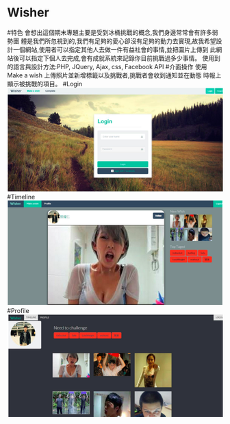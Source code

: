 # Wisher
#特色
會想出這個期末專題主要是受到冰桶挑戰的概念,我們身邊常常會有許多弱勢團 體是我們所忽視到的,我們有足夠的愛心卻沒有足夠的動力去實現,故我希望設 計一個網站,使用者可以指定其他人去做一件有益社會的事情,並把圖片上傳到 此網站後可以指定下個人去完成,會有成就系統來記錄你目前挑戰過多少事情。 使用到的語言與設計方法:PHP, JQuery, Ajax, css, Facebook API
#介面操作
使用 Make a wish 上傳照片並新增標籤以及挑戰者,挑戰者會收到通知並在動態
時報上顯示被挑戰的項目。
#Login
![Image of login](https://github.com/tedchang12/Wisher/blob/master/image/login.png)
#Timeline
![Image of profile](https://github.com/tedchang12/Wisher/blob/master/image/profile.png)
#Profile
![Image of profile](https://github.com/tedchang12/Wisher/blob/master/image/4.png)


